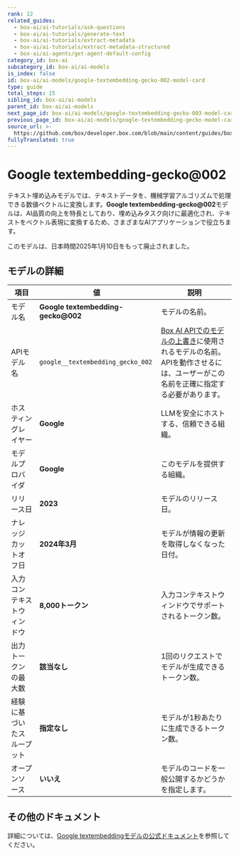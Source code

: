 ```yaml
---
rank: 12
related_guides:
  - box-ai/ai-tutorials/ask-questions
  - box-ai/ai-tutorials/generate-text
  - box-ai/ai-tutorials/extract-metadata
  - box-ai/ai-tutorials/extract-metadata-structured
  - box-ai/ai-agents/get-agent-default-config
category_id: box-ai
subcategory_id: box-ai/ai-models
is_index: false
id: box-ai/ai-models/google-textembedding-gecko-002-model-card
type: guide
total_steps: 15
sibling_id: box-ai/ai-models
parent_id: box-ai/ai-models
next_page_id: box-ai/ai-models/google-textembedding-gecko-003-model-card
previous_page_id: box-ai/ai-models/google-textembedding-gecko-model-card
source_url: >-
  https://github.com/box/developer.box.com/blob/main/content/guides/box-ai/ai-models/google-textembedding-gecko-002-model-card.md
fullyTranslated: true
---
```

# Google textembedding-gecko@002

テキスト埋め込みモデルでは、テキストデータを、機械学習アルゴリズムで処理できる数値ベクトルに変換します。**Google textembedding-gecko@002**モデルは、AI品質の向上を特長としており、埋め込みタスク向けに最適化され、テキストをベクトル表現に変換するため、さまざまなAIアプリケーションで役立ちます。

<Message type="warning">

このモデルは、日本時間2025年1月10日をもって廃止されました。

</Message>

## モデルの詳細

| 項目            | 値                                  | 説明                                                                                 |
| ------------- | ---------------------------------- | ---------------------------------------------------------------------------------- |
| モデル名          | **Google textembedding-gecko@002** | モデルの名前。                                                                            |
| APIモデル名       | `google__textembedding_gecko_002`  | [Box AI APIでのモデルの上書き][overrides]に使用されるモデルの名前。APIを動作させるには、ユーザーがこの名前を正確に指定する必要があります。 |
| ホスティングレイヤー    | **Google**                         | LLMを安全にホストする、信頼できる組織。                                                              |
| モデルプロバイダ      | **Google**                         | このモデルを提供する組織。                                                                      |
| リリース日         | **2023**                           | モデルのリリース日。                                                                         |
| ナレッジカットオフ日    | **2024年3月**                        | モデルが情報の更新を取得しなくなった日付。                                                              |
| 入力コンテキストウィンドウ | **8,000トークン**                      | 入力コンテキストウィンドウでサポートされるトークン数。                                                        |
| 出力トークンの最大数    | **該当なし**                           | 1回のリクエストでモデルが生成できるトークン数。                                                           |
| 経験に基づいたスループット | **指定なし**                           | モデルが1秒あたりに生成できるトークン数。                                                              |
| オープンソース       | **いいえ**                            | モデルのコードを一般公開するかどうかを指定します。                                                          |

## その他のドキュメント

詳細については、[Google textembeddingモデルの公式ドキュメント][vertex-ai-model]を参照してください。

[vertex-ai-model]: https://cloud.google.com/vertex-ai/generative-ai/docs/learn/models#models

[overrides]: g://box-ai/ai-agents/ai-agent-overrides
